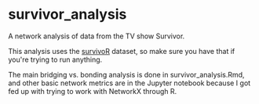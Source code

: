 # survivor_analysis
A network analysis of data from the TV show Survivor.

This analysis uses the <a href="https://github.com/doehm/survivoR">survivoR</a> dataset, so make sure you have that if you're trying to run anything.

The main bridging vs. bonding analysis is done in survivor_analysis.Rmd, and other basic network metrics are in the Jupyter notebook because I got fed up with trying to work with NetworkX through R.
